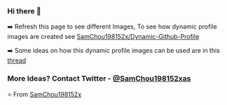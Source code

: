 ### Hi there 👋

<!--
**catlvsugersh/catlvsugersh** is a ✨ _special_ ✨ repository because its `README.md` (this file) appears on your GitHub profile.

Here are some ideas to get you started:

- 🔭 I’m currently working on ...
- 🌱 I’m currently learning ...
- 👯 I’m looking to collaborate on ...
- 🤔 I’m looking for help with ...
- 💬 Ask me about ...
- 📫 How to reach me: ...
- 😄 Pronouns: ...
- ⚡ Fun fact: ...
-->
 ➡️  Refresh this page to see different Images, To see how dynamic profile images are created  see [SamChou198152x/Dynamic-Github-Profile](https://github.com/SamChou198152x/Dynamic-Github-Profile)

➡️ Some ideas on how this dynamic profile images can be used are in this [thread](https://twitter.com/SamChou198152xas/status/1281258001731485696)
### More Ideas?  Contact Twitter - [@SamChou198152xas](https://twitter.com/SamChou198152xas)
⭐️ From [SamChou198152x](https://github.com/SamChou198152x)
